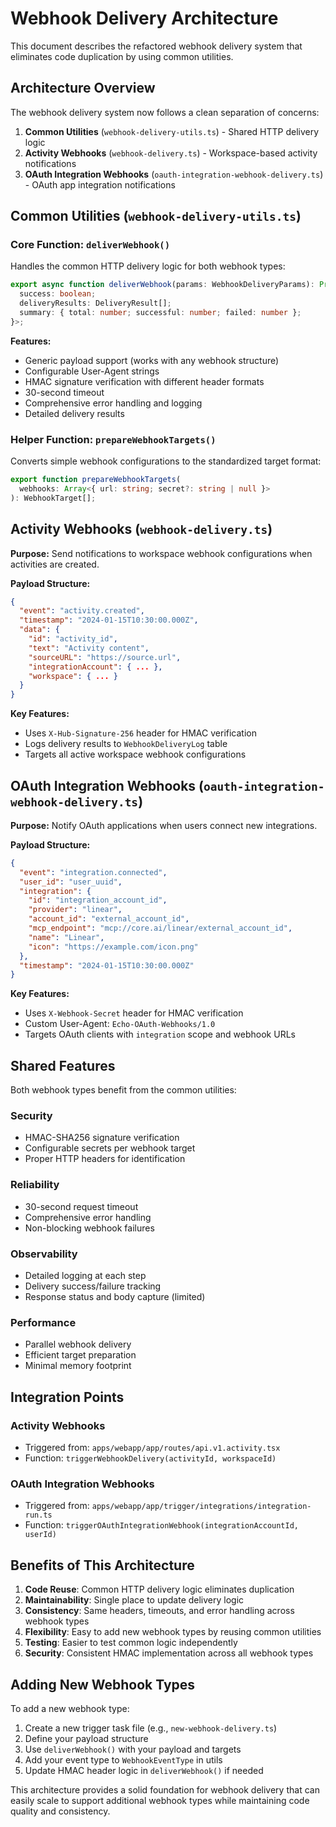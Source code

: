 # Webhook Delivery Architecture

This document describes the refactored webhook delivery system that eliminates code duplication by using common utilities.

## Architecture Overview

The webhook delivery system now follows a clean separation of concerns:

1. **Common Utilities** (`webhook-delivery-utils.ts`) - Shared HTTP delivery logic
2. **Activity Webhooks** (`webhook-delivery.ts`) - Workspace-based activity notifications
3. **OAuth Integration Webhooks** (`oauth-integration-webhook-delivery.ts`) - OAuth app integration notifications

## Common Utilities (`webhook-delivery-utils.ts`)

### Core Function: `deliverWebhook()`

Handles the common HTTP delivery logic for both webhook types:

```typescript
export async function deliverWebhook(params: WebhookDeliveryParams): Promise<{
  success: boolean;
  deliveryResults: DeliveryResult[];
  summary: { total: number; successful: number; failed: number };
}>;
```

**Features:**

- Generic payload support (works with any webhook structure)
- Configurable User-Agent strings
- HMAC signature verification with different header formats
- 30-second timeout
- Comprehensive error handling and logging
- Detailed delivery results

### Helper Function: `prepareWebhookTargets()`

Converts simple webhook configurations to the standardized target format:

```typescript
export function prepareWebhookTargets(
  webhooks: Array<{ url: string; secret?: string | null }>
): WebhookTarget[];
```

## Activity Webhooks (`webhook-delivery.ts`)

**Purpose:** Send notifications to workspace webhook configurations when activities are created.

**Payload Structure:**

```json
{
  "event": "activity.created",
  "timestamp": "2024-01-15T10:30:00.000Z",
  "data": {
    "id": "activity_id",
    "text": "Activity content",
    "sourceURL": "https://source.url",
    "integrationAccount": { ... },
    "workspace": { ... }
  }
}
```

**Key Features:**

- Uses `X-Hub-Signature-256` header for HMAC verification
- Logs delivery results to `WebhookDeliveryLog` table
- Targets all active workspace webhook configurations

## OAuth Integration Webhooks (`oauth-integration-webhook-delivery.ts`)

**Purpose:** Notify OAuth applications when users connect new integrations.

**Payload Structure:**

```json
{
  "event": "integration.connected",
  "user_id": "user_uuid",
  "integration": {
    "id": "integration_account_id",
    "provider": "linear",
    "account_id": "external_account_id",
    "mcp_endpoint": "mcp://core.ai/linear/external_account_id",
    "name": "Linear",
    "icon": "https://example.com/icon.png"
  },
  "timestamp": "2024-01-15T10:30:00.000Z"
}
```

**Key Features:**

- Uses `X-Webhook-Secret` header for HMAC verification
- Custom User-Agent: `Echo-OAuth-Webhooks/1.0`
- Targets OAuth clients with `integration` scope and webhook URLs

## Shared Features

Both webhook types benefit from the common utilities:

### Security

- HMAC-SHA256 signature verification
- Configurable secrets per webhook target
- Proper HTTP headers for identification

### Reliability

- 30-second request timeout
- Comprehensive error handling
- Non-blocking webhook failures

### Observability

- Detailed logging at each step
- Delivery success/failure tracking
- Response status and body capture (limited)

### Performance

- Parallel webhook delivery
- Efficient target preparation
- Minimal memory footprint

## Integration Points

### Activity Webhooks

- Triggered from: `apps/webapp/app/routes/api.v1.activity.tsx`
- Function: `triggerWebhookDelivery(activityId, workspaceId)`

### OAuth Integration Webhooks

- Triggered from: `apps/webapp/app/trigger/integrations/integration-run.ts`
- Function: `triggerOAuthIntegrationWebhook(integrationAccountId, userId)`

## Benefits of This Architecture

1. **Code Reuse**: Common HTTP delivery logic eliminates duplication
2. **Maintainability**: Single place to update delivery logic
3. **Consistency**: Same headers, timeouts, and error handling across webhook types
4. **Flexibility**: Easy to add new webhook types by reusing common utilities
5. **Testing**: Easier to test common logic independently
6. **Security**: Consistent HMAC implementation across all webhook types

## Adding New Webhook Types

To add a new webhook type:

1. Create a new trigger task file (e.g., `new-webhook-delivery.ts`)
2. Define your payload structure
3. Use `deliverWebhook()` with your payload and targets
4. Add your event type to `WebhookEventType` in utils
5. Update HMAC header logic in `deliverWebhook()` if needed

This architecture provides a solid foundation for webhook delivery that can easily scale to support additional webhook types while maintaining code quality and consistency.
